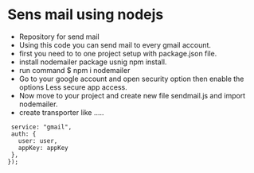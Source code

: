 # Sens mail using nodejs
- Repository for send mail
- Using this code you can send mail to every gmail account.
- first you need to to one project setup with package.json file. 
- install nodemailer package usnig npm install.
- run command  $ npm i nodemailer
- Go to your google account and open security option then enable the options Less secure app access.
- Now move to your project and create new file sendmail.js and import nodemailer.
- create transporter like .....
 ```const smtpTransporte = nodemailer.createTransport({
  service: "gmail",
  auth: {
    user: user,
    appKey: appKey
  },
}); 
```
 
